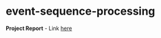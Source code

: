 # event-sequence-processing


**Project Report** - Link [here](https://github.com/CSCI-5922-DL-project/lstm-implementation/blob/master/report/CSCI-5922-project-final-report.pdf)
